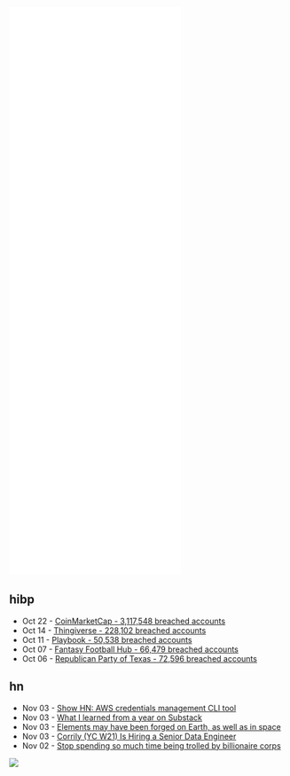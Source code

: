 ![Metrics](https://raw.githubusercontent.com/phixion/phixion/master/metrics.svg)

## hibp

<!--
for https://github.com/phixion/phixion/blob/main/.github/workflows/feeds.yml
-->
<!--START_SECTION:haveibeenpwnd-->
- Oct 22 - [CoinMarketCap - 3,117,548 breached accounts](https://haveibeenpwned.com/PwnedWebsites#CoinMarketCap)
- Oct 14 - [Thingiverse - 228,102 breached accounts](https://haveibeenpwned.com/PwnedWebsites#Thingiverse)
- Oct 11 - [Playbook - 50,538 breached accounts](https://haveibeenpwned.com/PwnedWebsites#Playbook)
- Oct 07 - [Fantasy Football Hub - 66,479 breached accounts](https://haveibeenpwned.com/PwnedWebsites#FantasyFootballHub)
- Oct 06 - [Republican Party of Texas - 72,596 breached accounts](https://haveibeenpwned.com/PwnedWebsites#RepublicanPartyOfTexas)
<!--END_SECTION:haveibeenpwnd-->

## hn

<!--
for https://github.com/phixion/phixion/blob/main/.github/workflows/feeds.yml
-->
<!--START_SECTION:hn-->
- Nov 03 - [Show HN: AWS credentials management CLI tool](https://github.com/iamarkadyt/aws-auth)
- Nov 03 - [What I learned from a year on Substack](https://www.niemanlab.org/2021/09/what-i-learned-from-a-year-on-substack/)
- Nov 03 - [Elements may have been forged on Earth, as well as in space](https://physicsworld.com/a/elements-may-have-been-forged-on-earth-as-well-as-in-space/)
- Nov 03 - [Corrily (YC W21) Is Hiring a Senior Data Engineer](https://corrily.crew.work/jobs/61816dd0b896270d9e61c812)
- Nov 02 - [Stop spending so much time being trolled by billionaire corps](https://lemire.me/blog/2021/11/02/stop-spending-so-much-time-being-trolled-by-billionaire-corporations/)
<!--END_SECTION:hn-->

<!--
for https://yhype.me
-->
![](https://hit.yhype.me/github/profile?user_id=13013670)

